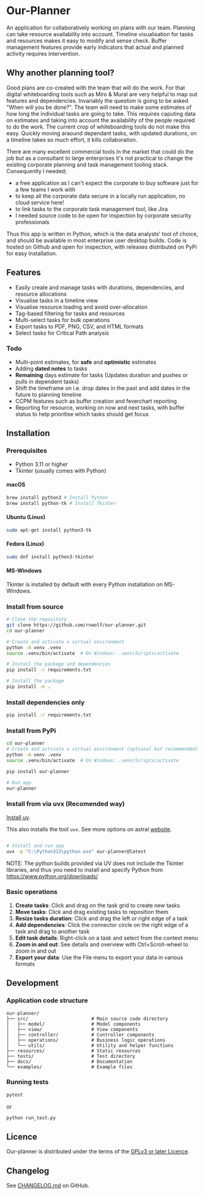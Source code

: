 # Our-Planner

An application for collaboratively working on plans with our team. Planning can take resource availability into account. Timeline visualisation for tasks and resources makes it easy to modify and sense check.  Buffer management features provide early indicators that actual and planned activity requires intervention.

## Why another planning tool?

Good plans are co-created with the team that will do the work. For that digital whiteboarding tools such as Miro & Mural are very helpful to map out features and dependencies.
Invariably the question is going to be asked "When will you be done?".
The team will need to make some estimates of how long the individual tasks are going to take. This requires caputing data on estimates and taking into account the availability of the people required to do the work. The current crop of whiteboarding tools do not make this easy.
Quickly moving araound dependant tasks, with updated durations, on a timeline takes so much effort, it kills collaboration.

There are many excellent commercial tools in the market that could do the job but as a consultant to large enterprises it's not practical to change the existing corporate planning and task management tooling stack. Consequently I needed;

 - a free application as I can't expect the corporate to buy software just for a few teams I work with
 - to keep all the corporate data secure in a locally run application, no cloud service here!
 - to link tasks to the corporate task management tool, like Jira
 - I needed source code to be open for inspection by corporate security professionals

Thus this app is written in Python, which is the data analysts' tool of choice, and should be available in most enterprise user desktop builds. Code is hosted on Github and open for inspection, with releases distributed on PyPi for easy installation.

## Features

- Easily create and manage tasks with durations, dependencies, and resource allocations
- Visualise tasks in a timeline view
- Visualise resource loading and avoid over-allocation
- Tag-based filtering for tasks and resources
- Multi-select tasks for bulk operations
- Export tasks to PDF, PNG, CSV, and HTML formats
- Select tasks for Critical Path analysis

### Todo

- Multi-point estimates, for **safe** and **optimistic** estimates
- Adding **dated notes** to tasks
- **Remaining** days estimate for tasks (Updates duration and pushes or pulls in dependent tasks)
- Shift the timeframe on i.e. drop dates in the past and add dates in the future to planning timeline
- CCPM features such as buffer creation and feverchart reporting
- Reporting for resource, working on now and next tasks, with buffer status to help prioritise which tasks should get focus

## Installation

### Prerequisites

- Python 3.11 or higher
- Tkinter (usually comes with Python)

#### macOS

```bash
brew install python3 # Install Python
brew install python-tk # Install Tkinter
```

#### Ubuntu (Linux)

```bash
sudo apt-get install python3-tk
```

#### Fedora (Linux)

```bash
sudo dnf install python3-tkinter
```

#### MS-Windows

Tkinter is installed by default with every Python installation on MS-Windows.

### Install from source

```bash
# Clone the repository
git clone https://github.com/rnwolf/our-planner.git
cd our-planner

# Create and activate a virtual environment
python -m venv .venv
source .venv/bin/activate  # On Windows: .venv\Scripts\activate

# Install the package and dependencies
pip install -r requirements.txt

# Install the package
pip install -e .
```

### Install dependencies only

```bash
pip install -r requirements.txt
```

### Install from PyPi

```bash
cd our-planner
# Create and activate a virtual environment (optional but recommended)
python -m venv .venv
source .venv/bin/activate  # On Windows: .venv\Scripts\activate

pip install our-planner

# Run app
our-planner
```

### Install from via uvx (Recomended way)

[Install uv](https://docs.astral.sh/uv/getting-started/installation/).

This also installs the tool `uvx`. See more options on astral [website](https://docs.astral.sh/uv/guides/tools/).

```bash

# Install and run app
uvx -p "C:\Python313\python.exe" our-planner@latest
```

NOTE: The python builds provided via UV does not include the Tkinter libraries, and thus you need to install and specify Python from https://www.python.org/downloads/

### Basic operations

1. **Create tasks**: Click and drag on the task grid to create new tasks
2. **Move tasks**: Click and drag existing tasks to reposition them
3. **Resize tasks duration**: Click and drag the left or right edge of a task
4. **Add dependencies**: Click the connector circle on the right edge of a task and drag to another task
5. **Edit task details**: Right-click on a task and select from the context menu
6. **Zoom in and out**: See details and overview with Ctrl+Scroll-wheel to zoom in and out
7. **Export your data**: Use the File menu to export your data in various formats

## Development

### Application code structure

```
our-planner/
├── src/                       # Main source code directory
│   ├── model/                 # Model components
│   ├── view/                  # View components
│   ├── controller/            # Controller components
│   ├── operations/            # Business logic operations
│   └── utils/                 # Utility and helper functions
├── resources/                 # Static resources
├── tests/                     # Test directory
├── docs/                      # Documentation
└── examples/                  # Example files
```

### Running tests

```bash
pytest
```

or

```bash
python run_test.py
```

## Licence

Our-planner is distributed under the terms of the [GPLv3 or later Licence](https://spdx.org/licenses/GPL-3.0-or-later.html).

## Changelog

See [CHANGELOG.md](https://github.com/rnwolf/our-planner/blob/main/CHANGELOG.md) on GitHub.
